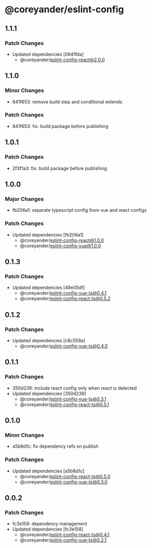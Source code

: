 # @coreyander/eslint-config

## 1.1.1

### Patch Changes

- Updated dependencies [0641fda]
  - @coreyander/eslint-config-react@2.0.0

## 1.1.0

### Minor Changes

- 841f653: remove build step and conditional extends

### Patch Changes

- 841f653: fix: build package before publishing

## 1.0.1

### Patch Changes

- 2f3f1a3: fix: build package before publishing

## 1.0.0

### Major Changes

- fb206a1: separate typescript config from vue and react configs

### Patch Changes

- Updated dependencies [fb206a1]
  - @coreyander/eslint-config-react@1.0.0
  - @coreyander/eslint-config-vue@1.0.0

## 0.1.3

### Patch Changes

- Updated dependencies [49e05df]
  - @coreyander/eslint-config-vue-ts@0.4.1
  - @coreyander/eslint-config-react-ts@0.5.2

## 0.1.2

### Patch Changes

- Updated dependencies [c8c559a]
  - @coreyander/eslint-config-vue-ts@0.4.0

## 0.1.1

### Patch Changes

- 350d239: include react config only when react is detected
- Updated dependencies [350d239]
  - @coreyander/eslint-config-vue-ts@0.3.1
  - @coreyander/eslint-config-react-ts@0.5.1

## 0.1.0

### Minor Changes

- a5b8d1c: fix dependency refs on publish

### Patch Changes

- Updated dependencies [a5b8d1c]
  - @coreyander/eslint-config-react-ts@0.5.0
  - @coreyander/eslint-config-vue-ts@0.3.0

## 0.0.2

### Patch Changes

- fc3e158: dependency management
- Updated dependencies [fc3e158]
  - @coreyander/eslint-config-react-ts@0.4.1
  - @coreyander/eslint-config-vue-ts@0.2.1
